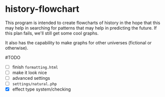 history-flowchart
=================
This program is intended to create flowcharts of history in the hope that this may help in searching for patterns that may help in predicting the future. If this plan fails, we'll still get some cool graphs.

It also has the capability to make graphs for other universes (fictional or otherwise).

#TODO
- [ ] finish `formatting.html`
- [ ] make it look nice
- [ ] advanced settings
- [ ] `settings/natural.php`
- [x] effect type system/checking
